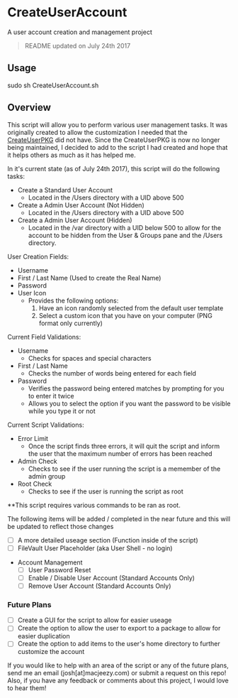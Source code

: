 # CreateUserAccount
A user account creation and management project

> README updated on July 24th 2017

## Usage
sudo sh CreateUserAccount.sh

## Overview
This script will allow you to perform various user management tasks. It was originally created to allow the customization I needed that the [CreateUserPKG](https://github.com/MagerValp/CreateUserPkg) did not have. Since the CreateUserPKG is now no longer being maintained, I decided to add to the script I had created and hope that it helps others as much as it has helped me.

In it's current state (as of July 24th 2017), this script will do the following tasks:
  - Create a Standard User Account
    - Located in the /Users directory with a UID above 500
  - Create a Admin User Account (Not Hidden)
    - Located in the /Users directory with a UID above 500
  - Create a Admin User Account (Hidden)
    - Located in the /var directory with a UID below 500 to allow for the account to be hidden from the User & Groups pane and the /Users directory.

User Creation Fields:
  - Username
  - First / Last Name (Used to create the Real Name)
  - Password
  - User Icon
    - Provides the following options:
      1. Have an icon randomly selected from the default user template
      2. Select a custom icon that you have on your computer (PNG format only currently)
  
Current Field Validations:
  - Username
    - Checks for spaces and special characters
  - First / Last Name
    - Checks the number of words being entered for each field
  - Password
    - Verifies the password being entered matches by prompting for you to enter it twice
    - Allows you to select the option if you want the password to be visible while you type it or not

Current Script Validations:
  - Error Limit
    - Once the script finds three errors, it will quit the script and inform the user that the maximum number of errors has been reached
  - Admin Check
    - Checks to see if the user running the script is a memember of the admin group
  - Root Check
    - Checks to see if the user is running the script as root

**This script requires various commands to be ran as root.

The following items will be added / completed in the near future and this will be updated to reflect those changes
  - [ ] A more detailed useage section (Function inside of the script)
  - [ ] FileVault User Placeholder (aka User Shell - no login)
  - Account Management
    - [ ] User Password Reset
    - [ ] Enable / Disable User Account (Standard Accounts Only)
    - [ ] Remove User Account (Standard Accounts Only)

### Future Plans
  - [ ] Create a GUI for the script to allow for easier useage
  - [ ] Create the option to allow the user to export to a package to allow for easier duplication
  - [ ] Create the option to add items to the user's home directory to further customize the account
  
If you would like to help with an area of the script or any of the future plans, send me an email (josh[at]macjeezy.com) or submit a request on this repo! Also, if you have any feedback or comments about this project, I would love to hear them!
